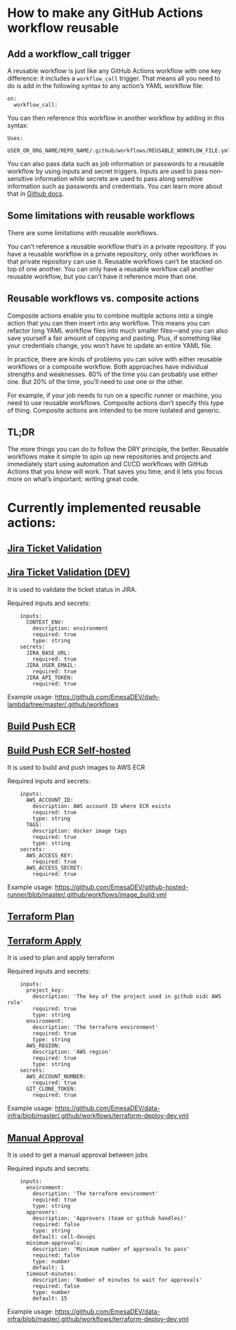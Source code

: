 # How to make any GitHub Actions workflow reusable
## Add a workflow_call trigger
A reusable workflow is just like any GitHub Actions workflow with one key difference: it includes a `workflow_call` trigger.
That means all you need to do is add in the following syntax to any action’s YAML workflow file:
```commandline
on:
  workflow_call:
```
You can then reference this workflow in another workflow by adding in this syntax:
```commandline
Uses:
  USER_OR_ORG_NAME/REPO_NAME/.github/workflows/REUSABLE_WORKFLOW_FILE.yml@TAG_OR_BRANCH
```
You can also pass data such as job information or passwords to a reusable workflow by using inputs and secret triggers. Inputs are used to pass non-sensitive information while secrets are used to pass along sensitive information such as passwords and credentials. You can learn more about that in [Github docs](https://docs.github.com/en/actions/using-workflows/reusing-workflows#using-inputs-and-secrets-in-a-reusable-workflow).

## Some limitations with reusable workflows
There are some limitations with reusable workflows. 

You can’t reference a reusable workflow that’s in a private repository. If you have a reusable workflow in a private repository, only other workflows in that private repository can use it.
Reusable workflows can’t be stacked on top of one another. You can only have a reusable workflow call another reusable workflow, but you can’t have it reference more than one.
## Reusable workflows vs. composite actions
Composite actions enable you to combine multiple actions into a single action that you can then insert into any workflow. This means you can refactor long YAML workflow files into much smaller files—and you can also save yourself a fair amount of copying and pasting. Plus, if something like your credentials change, you won’t have to update an entire YAML file.

In practice, there are kinds of problems you can solve with either reusable workflows or a composite workflow. Both approaches have individual strengths and weaknesses. 80% of the time you can probably use either one. But 20% of the time, you’ll need to use one or the other.

For example, if your job needs to run on a specific runner or machine, you need to use reusable workflows. Composite actions don’t specify this type of thing. Composite actions are intended to be more isolated and generic.

## TL;DR
The more things you can do to follow the DRY principle, the better. Reusable workflows make it simple to spin up new repositories and projects and immediately start using automation and CI/CD workflows with GitHub Actions that you know will work. That saves you time, and it lets you focus more on what’s important: writing great code.

# Currently implemented reusable actions:
## [Jira Ticket Validation](https://github.com/EmesaDEV/actions/blob/master/.github/workflows/jira-validate-reusable.yml) 
## [Jira Ticket Validation (DEV)](https://github.com/EmesaDEV/actions/blob/master/.github/workflows/jira-validate-dev-reusable.yml) 
It is used to validate the ticket status in JIRA.

Required inputs and secrets:
```
    inputs:
      CONTEXT_ENV:
        description: environment
        required: true
        type: string
    secrets:
      JIRA_BASE_URL:
        required: true
      JIRA_USER_EMAIL:
        required: true
      JIRA_API_TOKEN:
        required: true
```
Example usage:
https://github.com/EmesaDEV/dwh-lambda/tree/master/.github/workflows

## [Build Push ECR](https://github.com/EmesaDEV/actions/blob/master/.github/workflows/ecr-buildpush-reusable.yml) 
## [Build Push ECR Self-hosted](https://github.com/EmesaDEV/actions/blob/master/.github/workflows/ecr-buildpush-selfhosted-reusable.yml) 
It is used to build and push images to AWS ECR

Required inputs and secrets:
```
    inputs:
      AWS_ACCOUNT_ID:
        description: AWS account ID where ECR exists
        required: true
        type: string
      TAGS:
        description: docker image tags
        required: true
        type: string
    secrets:
      AWS_ACCESS_KEY:
        required: true
      AWS_ACCESS_SECRET:
        required: true
```
Example usage:
https://github.com/EmesaDEV/github-hosted-runner/blob/master/.github/workflows/image_build.yml

## [Terraform Plan](https://github.com/EmesaDEV/actions/blob/master/.github/workflows/terraform-plan-reusable.yml) 
## [Terraform Apply](https://github.com/EmesaDEV/actions/blob/master/.github/workflows/terraform-apply-reusable.yml) 
It is used to plan and apply terraform 

Required inputs and secrets:
```
    inputs:
      project_key:
        description: 'The key of the project used in github oidc AWS role'
        required: true
        type: string
      environment:
        description: 'The terraform environment'
        required: true
        type: string
      AWS_REGION:
        description: 'AWS region'
        required: true
        type: string
    secrets:
      AWS_ACCOUNT_NUMBER:
        required: true
      GIT_CLONE_TOKEN:
        required: true  
```
Example usage:
https://github.com/EmesaDEV/data-infra/blob/master/.github/workflows/terraform-deploy-dev.yml

## [Manual Approval](https://github.com/EmesaDEV/actions/blob/master/.github/workflows/manual-approval-reusable.yml)
It is used to get a manual approval between jobs

Required inputs and secrets:
```
    inputs:
      environment:
        description: 'The terraform environment'
        required: true
        type: string
      approvers:
        description: 'Approvers (team or github handles)'
        required: false
        type: string
        default: cell-devops
      minimum-approvals:
        description: 'Minimum number of approvals to pass'
        required: false
        type: number
        default: 1
      timeout-minutes:
        description: 'Number of minutes to wait for approvals'
        required: false
        type: number
        default: 15
```
Example usage:
https://github.com/EmesaDEV/data-infra/blob/master/.github/workflows/terraform-deploy-dev.yml
